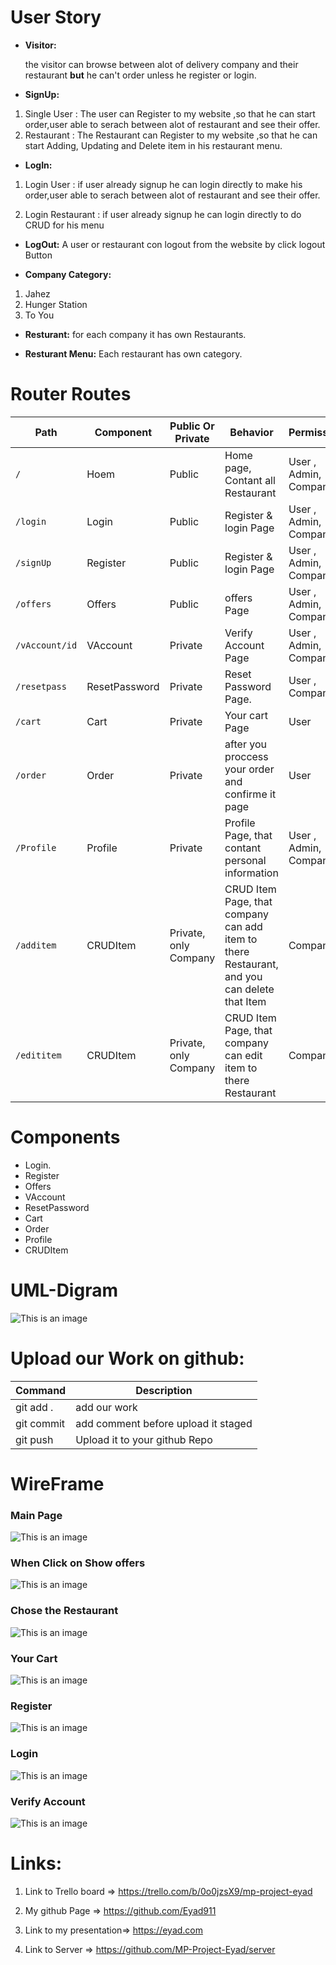 # User Story
- **Visitor:**

  the visitor can browse between alot of delivery company and their restaurant **but** he can't order unless he register or login. 


- **SignUp:**
1. Single User : The user can Register to my website ,so that he can start order,user able to serach between alot of restaurant and see their offer. 
2. Restaurant : The Restaurant can Register to my website ,so that he can start Adding, Updating and Delete item in his restaurant menu.

- **LogIn:**
1. Login User : if user already signup he can login directly to make his order,user able to serach between alot of restaurant and see their offer.

2. Login Restaurant : if user already signup he can login directly to do CRUD for his menu

- **LogOut:**
  A user or restaurant con logout from the website by click logout Button

- **Company Category:**
1. Jahez
2. Hunger Station
3. To You

- **Resturant:**
for each company it has own Restaurants.

- **Resturant Menu:**
Each restaurant has own category.


# Router Routes

| Path | Component | Public Or Private  | Behavior | Permissions | 
| ---         |     ---      |          --- |          --- |          --- |
| `/`   | Hoem     | Public    | Home page, Contant all Restaurant   | User , Admin, Company
| `/login`     | Login       |Public     | Register & login Page    | User , Admin, Company
| `/signUp`    | Register       |Public     | Register & login Page    |User , Admin, Company
| `/offers`     | Offers       |Public     | offers Page    | User , Admin, Company
| `/vAccount/id`     | VAccount       |Private     | Verify Account Page    | User , Admin, Company
| `/resetpass`     | ResetPassword       |Private     | Reset Password  Page.    |User , Company
| `/cart`     | Cart       |Private     | Your cart  Page    |User
| `/order`     | Order       |Private     | after you proccess your order and confirme it page    | User
| `/Profile`     | Profile       |Private     | Profile Page, that contant personal information    | User , Admin, Company
| `/additem`     | CRUDItem       |Private, only Company     | CRUD Item Page, that company can add item to there Restaurant, and you can delete that Item    |Company
| `/edititem`     | CRUDItem       |Private, only Company     | CRUD Item Page, that company can edit item to there Restaurant    | Company

# Components
- Login.
- Register
- Offers
- VAccount
- ResetPassword
- Cart
- Order
- Profile
- CRUDItem




# UML-Digram
![This is an image](./UMLF.png)

# Upload our Work on github:

| Command | Description |
| --- | --- |
| git add . | add our work  |
| git commit | add comment before upload it staged 
| git push | Upload it to your github Repo

# WireFrame
### Main Page
![This is an image](./WF1.png)

### When Click on **Show offers**
![This is an image](./WF2.png)

### Chose the Restaurant


![This is an image](./WF3.png)

### Your Cart

![This is an image](./WF4.png)

### Register
![This is an image](./WF5.png)

### Login
![This is an image](./WF6.png)
### Verify Account
![This is an image](./WF7.png)

# Links:

1. Link to Trello board => https://trello.com/b/0o0jzsX9/mp-project-eyad

2. My github Page => https://github.com/Eyad911

3. Link to my presentation=> https://eyad.com

4. Link to Server => https://github.com/MP-Project-Eyad/server